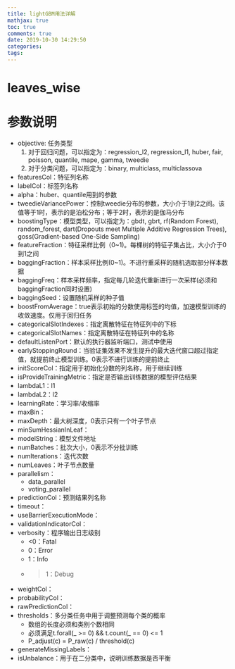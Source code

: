 ```yaml
---
title: lightGBM用法详解
mathjax: true
toc: true
comments: true
date: 2019-10-30 14:29:50
categories:
tags:
---
```




<!--more-->

# leaves_wise

# 参数说明

- objective: 任务类型
    1. 对于回归问题，可以指定为：regression_l2, regression_l1, huber, fair, poisson, quantile, mape, gamma, tweedie
    2. 对于分类问题，可以指定为：binary, multiclass, multiclassova
- featuresCol：特征列名称
- labelCol：标签列名称
- alpha：huber、quantile用到的参数
- tweedieVariancePower：控制tweedie分布的参数，大小介于1到2之间。该值等于1时，表示的是泊松分布；等于2时，表示的是伽马分布
- boostingType：模型类型，可以指定为：gbdt, gbrt, rf(Random Forest), random_forest, dart(Dropouts meet Multiple Additive Regression Trees), goss(Gradient-based One-Side Sampling)
- featureFraction：特征采样比例（0~1)。每棵树的特征子集占比，大小介于0到1之间
- baggingFraction：样本采样比例(0~1)。不进行重采样的随机选取部分样本数据
- baggingFreq：样本采样频率，指定每几轮迭代重新进行一次采样(必须和baggingFraction同时设置)
- baggingSeed：设置随机采样的种子值
- boostFromAverage：true表示初始的分数使用标签的均值，加速模型训练的收敛速度。仅用于回归任务
- categoricalSlotIndexes：指定离散特征在特征列中的下标
- categoricalSlotNames：指定离散特征在特征列中的名称
- defaultListenPort：默认的执行器监听端口，测试中使用
- earlyStoppingRound：当验证集效果不发生提升的最大迭代窗口超过指定值，就提前终止模型训练。0表示不进行训练的提前终止
- initScoreCol：指定用于初始化分数的列名称，用于继续训练
- isProvideTrainingMetric：指定是否输出训练数据的模型评估结果
- lambdaL1：l1
- lambdaL2：l2
- learningRate：学习率/收缩率
- maxBin：
- maxDepth：最大树深度，0表示只有一个叶子节点
- minSumHessianInLeaf：
- modelString：模型文件地址
- numBatches：批次大小，0表示不分批训练
- numIterations：迭代次数
- numLeaves：叶子节点数量
- parallelism：
    - data_parallel
    - voting_parallel
- predictionCol：预测结果列名称
- timeout：
- useBarrierExecutionMode：
- validationIndicatorCol：
- verbosity：程序输出日志级别
    - <0：Fatal
    - 0：Error
    - 1：Info
    - >1：Debug
- weightCol：
- probabilityCol：
- rawPredictionCol：
- thresholds：多分类任务中用于调整预测每个类的概率
    - 数组的长度必须和类别个数相同
    - 必须满足t.forall(_ >= 0) && t.count(_ == 0) <= 1
    - P_adjust(c) = P_raw(c) / threshold(c)
- generateMissingLabels：
- isUnbalance：用于在二分类中，说明训练数据是否平衡
